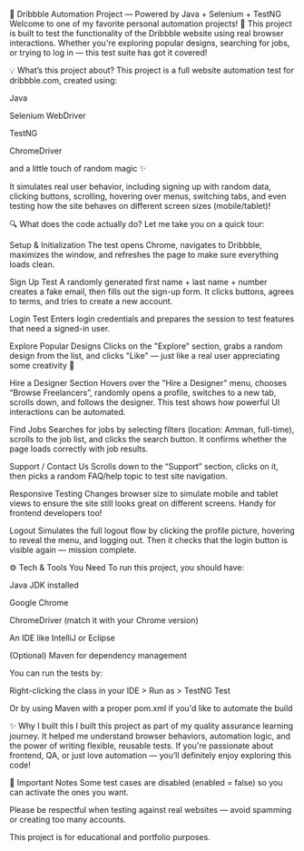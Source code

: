 🚀 Dribbble Automation Project — Powered by Java + Selenium + TestNG
Welcome to one of my favorite personal automation projects! 🎨 This project is built to test the functionality of the Dribbble website using real browser interactions. Whether you're exploring popular designs, searching for jobs, or trying to log in — this test suite has got it covered!

💡 What’s this project about?
This project is a full website automation test for dribbble.com, created using:

Java

Selenium WebDriver

TestNG

ChromeDriver

and a little touch of random magic ✨

It simulates real user behavior, including signing up with random data, clicking buttons, scrolling, hovering over menus, switching tabs, and even testing how the site behaves on different screen sizes (mobile/tablet)!

🔍 What does the code actually do?
Let me take you on a quick tour:

Setup & Initialization
The test opens Chrome, navigates to Dribbble, maximizes the window, and refreshes the page to make sure everything loads clean.

Sign Up Test
A randomly generated first name + last name + number creates a fake email, then fills out the sign-up form. It clicks buttons, agrees to terms, and tries to create a new account.

Login Test
Enters login credentials and prepares the session to test features that need a signed-in user.

Explore Popular Designs
Clicks on the "Explore" section, grabs a random design from the list, and clicks "Like" — just like a real user appreciating some creativity 💖

Hire a Designer Section
Hovers over the "Hire a Designer" menu, chooses “Browse Freelancers”, randomly opens a profile, switches to a new tab, scrolls down, and follows the designer. This test shows how powerful UI interactions can be automated.

Find Jobs
Searches for jobs by selecting filters (location: Amman, full-time), scrolls to the job list, and clicks the search button. It confirms whether the page loads correctly with job results.

Support / Contact Us
Scrolls down to the “Support” section, clicks on it, then picks a random FAQ/help topic to test site navigation.

Responsive Testing
Changes browser size to simulate mobile and tablet views to ensure the site still looks great on different screens. Handy for frontend developers too!

Logout
Simulates the full logout flow by clicking the profile picture, hovering to reveal the menu, and logging out. Then it checks that the login button is visible again — mission complete.

⚙️ Tech & Tools You Need
To run this project, you should have:

Java JDK installed

Google Chrome

ChromeDriver (match it with your Chrome version)

An IDE like IntelliJ or Eclipse

(Optional) Maven for dependency management

You can run the tests by:

Right-clicking the class in your IDE > Run as > TestNG Test

Or by using Maven with a proper pom.xml if you'd like to automate the build

✨ Why I built this
I built this project as part of my quality assurance learning journey. It helped me understand browser behaviors, automation logic, and the power of writing flexible, reusable tests. If you're passionate about frontend, QA, or just love automation — you’ll definitely enjoy exploring this code!

📌 Important Notes
Some test cases are disabled (enabled = false) so you can activate the ones you want.

Please be respectful when testing against real websites — avoid spamming or creating too many accounts.

This project is for educational and portfolio purposes.



